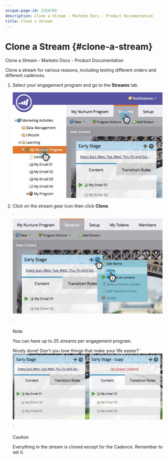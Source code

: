 ```yaml
---
unique-page-id: 2359789
description: Clone a Stream - Marketo Docs - Product Documentation
title: Clone a Stream
---
```


# Clone a Stream {#clone-a-stream}

Clone a Stream - Marketo Docs - Product Documentation

Clone a stream for various reasons, including testing different orders and different cadences.

1. Select your engagement program and go to the **Streams** tab.

   ![](assets/cloneasteam.jpg)

1. Click on the stream gear icon then click **Clone**.

   ` ![](assets/image2014-9-15-17-3a0-3a23.png)

   `

   >[!NOTE]
   >
   >You can have up to 25 streams per engagement program.

   Nicely done! Don't you love things that make your life easier?  ` ![](assets/image2014-9-15-17-3a1-3a20.png)

   `

   >[!CAUTION]
   >
   >Everything in the stream is cloned except for the Cadence. Remember to set it.

